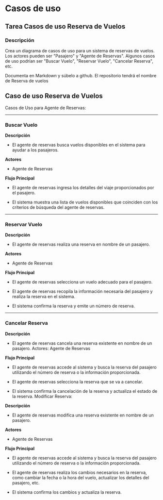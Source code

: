 # Casos de uso

## Tarea Casos de uso Reserva de Vuelos

### Descripción

Crea un diagrama de casos de uso para un sistema de reservas de vuelos. Los actores pueden ser "Pasajero" y "Agente de Reservas". Algunos casos de uso podrían ser "Buscar Vuelo", "Reservar Vuelo", "Cancelar Reserva", etc.

Documenta en Markdown y súbelo a github. El repositorio tendrá el nombre de Reserva de vuelos

## Caso de uso Reserva de Vuelos

Casos de Uso para Agente de Reservas:

---

### Buscar Vuelo

**Descripción**

- El agente de reservas busca vuelos disponibles en el sistema para ayudar a los pasajeros.

**Actores**

- Agente de Reservas

**Flujo Principal**

- El agente de reservas ingresa los detalles del viaje proporcionados por el pasajero.

- El sistema muestra una lista de vuelos disponibles que coinciden con los criterios de búsqueda del agente de reservas.

---

### Reservar Vuelo

**Descripción**

- El agente de reservas realiza una reserva en nombre de un pasajero.

**Actores**

- Agente de Reservas

**Flujo Principal**

- El agente de reservas selecciona un vuelo adecuado para el pasajero.

- El agente de reservas recopila la información necesaria del pasajero y realiza la reserva en el sistema.

- El sistema confirma la reserva y emite un número de reserva.

---

### Cancelar Reserva

**Descripción**

- El agente de reservas cancela una reserva existente en nombre de un pasajero.
Actores: Agente de Reservas

**Flujo Principal**

- El agente de reservas accede al sistema y busca la reserva del pasajero utilizando el número de reserva o la información proporcionada.

- El agente de reservas selecciona la reserva que se va a cancelar.

- El sistema confirma la cancelación de la reserva y actualiza el estado de la reserva.
Modificar Reserva:

**Descripción**

- El agente de reservas modifica una reserva existente en nombre de un pasajero.

**Actores**

- Agente de Reservas

**Flujo Principal**

- El agente de reservas accede al sistema y busca la reserva del pasajero utilizando el número de reserva o la información proporcionada.

- El agente de reservas realiza los cambios necesarios en la reserva, como cambiar la fecha o la hora del vuelo, actualizar los detalles del pasajero, etc.

- El sistema confirma los cambios y actualiza la reserva.